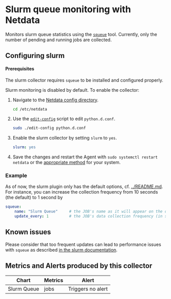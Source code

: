 <!--
title: "Slurm queue monitoring with Netdata"
custom_edit_url: https://github.com/netdata/netdata/edit/master/collectors/python.d.plugin/slurm/README.md
sidebar_label: "Slurm Queue"
-->

# Slurm queue monitoring with Netdata

Monitors slurm queue statistics using the [`squeue`](https://slurm.schedmd.com/squeue.html) tool. Currently, only the number of pending and running jobs are collected.


## Configuring slurm

#### Prerequisites
The slurm collector requires `squeue` to be installed and configured properly.

Slurm monitoring is disabled by default. To enable the collector:  
1. Navigate to the [Netdata config directory](https://learn.netdata.cloud/docs/configure/nodes#the-netdata-config-directory).
   ```bash
   cd /etc/netdata
   ```
2. Use the [`edit-config`](https://learn.netdata.cloud/docs/configure/nodes#use-edit-config-to-edit-configuration-files) script to edit `python.d.conf`.
   ```bash
   sudo ./edit-config python.d.conf
   ```
3. Enable the slurm collector by setting `slurm` to `yes`. 

   ```yaml
   slurm: yes
   ```
   
 4. Save the changes and restart the Agent with `sudo systemctl restart netdata` or the [appropriate method](https://learn.netdata.cloud/docs/configure/start-stop-restart) for your system.

### Example

As of now, the slurm plugin only has the default options, cf. [../README.md](../README.md).
For instance, you can increase the collection frequency from 10 seconds (the default) to 1 second by

```yaml
squeue:
    name: "Slurm Queue"     # the JOB's name as it will appear on the dashboard
    update_every: 1         # the JOB's data collection frequency (in seconds)
```

## Known issues
Please consider that too frequent updates can lead to performance issues with `squeue` as described [in the slurm documentation](https://slurm.schedmd.com/squeue.html#SECTION_PERFORMANCE).

## Metrics and Alerts produced by this collector

| Chart      | Metrics     | Alert                    |
| ---------- | ----------- | ------------------------ |
| Slurm Queue | jobs | Triggers no alert |

